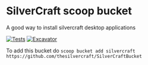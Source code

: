 # SilverCraft scoop bucket
A good way to install silvercraft desktop applications

[![Tests](https://github.com/thesilvercraft/SilverCraftBucket/actions/workflows/ci.yml/badge.svg)](https://github.com/thesilvercraft/SilverCraftBucket/actions/workflows/ci.yml) [![Excavator](https://github.com/thesilvercraft/SilverCraftBucket/actions/workflows/excavator.yml/badge.svg)](https://github.com/thesilvercraft/SilverCraftBucket/actions/workflows/excavator.yml)
 
To add this bucket do `scoop bucket add silvercraft https://github.com/thesilvercraft/SilverCraftBucket`
